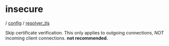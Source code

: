 # insecure

/ [config](reference/server-config/index.md) / [resolver_tls](reference/server-config/config/resolver_tls/index.md) 

Skip certificate verification. This only applies to outgoing connections, NOT incoming client connections. **not recommended.**

